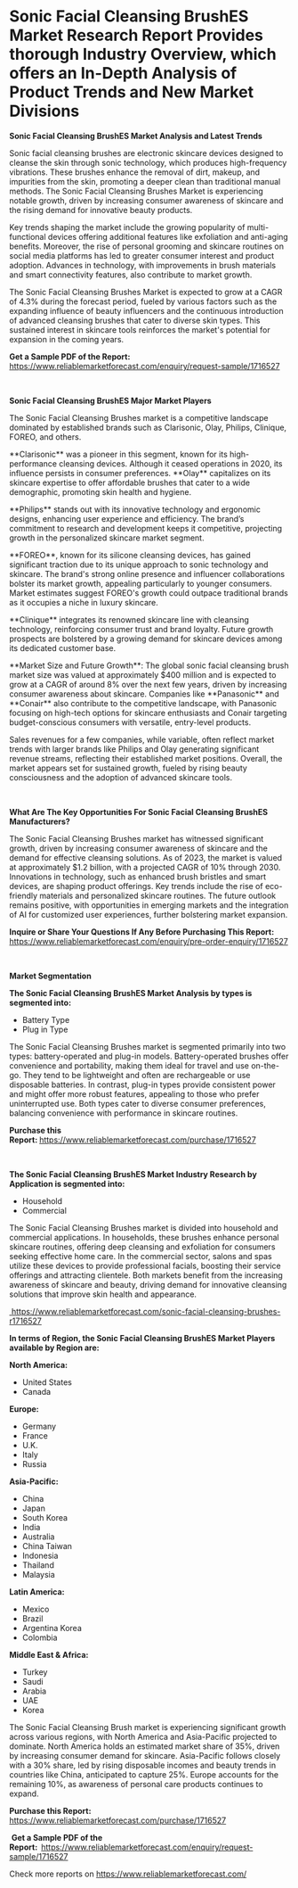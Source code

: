 <p><h1>Sonic Facial Cleansing BrushES Market Research Report Provides thorough Industry Overview, which offers an In-Depth Analysis of Product Trends and New Market Divisions</h1></p><p><strong>Sonic Facial Cleansing BrushES Market Analysis and Latest Trends</strong></p>
<p><p>Sonic facial cleansing brushes are electronic skincare devices designed to cleanse the skin through sonic technology, which produces high-frequency vibrations. These brushes enhance the removal of dirt, makeup, and impurities from the skin, promoting a deeper clean than traditional manual methods. The Sonic Facial Cleansing Brushes Market is experiencing notable growth, driven by increasing consumer awareness of skincare and the rising demand for innovative beauty products. </p><p>Key trends shaping the market include the growing popularity of multi-functional devices offering additional features like exfoliation and anti-aging benefits. Moreover, the rise of personal grooming and skincare routines on social media platforms has led to greater consumer interest and product adoption. Advances in technology, with improvements in brush materials and smart connectivity features, also contribute to market growth. </p><p>The Sonic Facial Cleansing Brushes Market is expected to grow at a CAGR of 4.3% during the forecast period, fueled by various factors such as the expanding influence of beauty influencers and the continuous introduction of advanced cleansing brushes that cater to diverse skin types. This sustained interest in skincare tools reinforces the market's potential for expansion in the coming years.</p></p>
<p><strong>Get a Sample PDF of the Report:&nbsp;</strong> <a href="https://www.reliablemarketforecast.com/enquiry/request-sample/1716527?utm_campaign=3461&utm_medium=2&utm_source=Github&utm_content=ia&utm_term=05042025&utm_id=sonic-facial-cleansing-brushes">https://www.reliablemarketforecast.com/enquiry/request-sample/1716527</a></p>
<p>&nbsp;</p>
<p><strong>Sonic Facial Cleansing BrushES Major Market Players</strong></p>
<p><p>The Sonic Facial Cleansing Brushes market is a competitive landscape dominated by established brands such as Clarisonic, Olay, Philips, Clinique, FOREO, and others. </p><p>**Clarisonic** was a pioneer in this segment, known for its high-performance cleansing devices. Although it ceased operations in 2020, its influence persists in consumer preferences. **Olay** capitalizes on its skincare expertise to offer affordable brushes that cater to a wide demographic, promoting skin health and hygiene.</p><p>**Philips** stands out with its innovative technology and ergonomic designs, enhancing user experience and efficiency. The brand’s commitment to research and development keeps it competitive, projecting growth in the personalized skincare market segment.</p><p>**FOREO**, known for its silicone cleansing devices, has gained significant traction due to its unique approach to sonic technology and skincare. The brand's strong online presence and influencer collaborations bolster its market growth, appealing particularly to younger consumers. Market estimates suggest FOREO's growth could outpace traditional brands as it occupies a niche in luxury skincare.</p><p>**Clinique** integrates its renowned skincare line with cleansing technology, reinforcing consumer trust and brand loyalty. Future growth prospects are bolstered by a growing demand for skincare devices among its dedicated customer base.</p><p>**Market Size and Future Growth**: The global sonic facial cleansing brush market size was valued at approximately $400 million and is expected to grow at a CAGR of around 8% over the next few years, driven by increasing consumer awareness about skincare. Companies like **Panasonic** and **Conair** also contribute to the competitive landscape, with Panasonic focusing on high-tech options for skincare enthusiasts and Conair targeting budget-conscious consumers with versatile, entry-level products.</p><p>Sales revenues for a few companies, while variable, often reflect market trends with larger brands like Philips and Olay generating significant revenue streams, reflecting their established market positions. Overall, the market appears set for sustained growth, fueled by rising beauty consciousness and the adoption of advanced skincare tools.</p></p>
<p>&nbsp;</p>
<p><strong>What Are The Key Opportunities For Sonic Facial Cleansing BrushES Manufacturers?</strong></p>
<p><p>The Sonic Facial Cleansing Brushes market has witnessed significant growth, driven by increasing consumer awareness of skincare and the demand for effective cleansing solutions. As of 2023, the market is valued at approximately $1.2 billion, with a projected CAGR of 10% through 2030. Innovations in technology, such as enhanced brush bristles and smart devices, are shaping product offerings. Key trends include the rise of eco-friendly materials and personalized skincare routines. The future outlook remains positive, with opportunities in emerging markets and the integration of AI for customized user experiences, further bolstering market expansion.</p></p>
<p><strong>Inquire or Share Your Questions If Any Before Purchasing This Report:</strong> <a href="https://www.reliablemarketforecast.com/enquiry/pre-order-enquiry/1716527?utm_campaign=3461&utm_medium=2&utm_source=Github&utm_content=ia&utm_term=05042025&utm_id=sonic-facial-cleansing-brushes">https://www.reliablemarketforecast.com/enquiry/pre-order-enquiry/1716527</a></p>
<p>&nbsp;</p>
<p><strong>Market Segmentation</strong></p>
<p><strong>The Sonic Facial Cleansing BrushES Market Analysis by types is segmented into:</strong></p>
<p><ul><li>Battery Type</li><li>Plug in Type</li></ul></p>
<p><p>The Sonic Facial Cleansing Brushes market is segmented primarily into two types: battery-operated and plug-in models. Battery-operated brushes offer convenience and portability, making them ideal for travel and use on-the-go. They tend to be lightweight and often are rechargeable or use disposable batteries. In contrast, plug-in types provide consistent power and might offer more robust features, appealing to those who prefer uninterrupted use. Both types cater to diverse consumer preferences, balancing convenience with performance in skincare routines.</p></p>
<p><strong>Purchase this Report:&nbsp;</strong><a href="https://www.reliablemarketforecast.com/purchase/1716527?utm_campaign=3461&utm_medium=2&utm_source=Github&utm_content=ia&utm_term=05042025&utm_id=sonic-facial-cleansing-brushes">https://www.reliablemarketforecast.com/purchase/1716527</a></p>
<p>&nbsp;</p>
<p><strong>The Sonic Facial Cleansing BrushES Market Industry Research by Application is segmented into:</strong></p>
<p><ul><li>Household</li><li>Commercial</li></ul></p>
<p><p>The Sonic Facial Cleansing Brushes market is divided into household and commercial applications. In households, these brushes enhance personal skincare routines, offering deep cleansing and exfoliation for consumers seeking effective home care. In the commercial sector, salons and spas utilize these devices to provide professional facials, boosting their service offerings and attracting clientele. Both markets benefit from the increasing awareness of skincare and beauty, driving demand for innovative cleansing solutions that improve skin health and appearance.</p></p>
<p><a href="https://www.reliablemarketforecast.com/sonic-facial-cleansing-brushes-r1716527?utm_campaign=3461&utm_medium=2&utm_source=Github&utm_content=ia&utm_term=05042025&utm_id=sonic-facial-cleansing-brushes">&nbsp;https://www.reliablemarketforecast.com/sonic-facial-cleansing-brushes-r1716527</a></p>
<p><strong>In terms of Region, the Sonic Facial Cleansing BrushES Market Players available by Region are:</strong></p>
<p>
    <p> <strong> North America: </strong>
        <ul>
            <li>United States</li>
            <li>Canada</li>
        </ul>
        </p> 
    <p> <strong> Europe: </strong>
        <ul>
            <li>Germany</li>
            <li>France</li>
            <li>U.K.</li>
            <li>Italy</li>
            <li>Russia</li>
        </ul>
        </p> 
    <p> <strong> Asia-Pacific: </strong>
        <ul>
            <li>China</li>
            <li>Japan</li>
            <li>South Korea</li>
            <li>India</li>
            <li>Australia</li>
            <li>China Taiwan</li>
            <li>Indonesia</li>
            <li>Thailand</li>
            <li>Malaysia</li>
        </ul>
        </p> 
    <p> <strong> Latin America: </strong>
        <ul>
            <li>Mexico</li>
            <li>Brazil</li>
            <li>Argentina Korea</li>
            <li>Colombia</li>
        </ul>
        </p> 
    <p> <strong> Middle East & Africa: </strong>
        <ul>
            <li>Turkey</li>
            <li>Saudi</li>
            <li>Arabia</li>
            <li>UAE</li>
            <li>Korea</li>
        </ul>
    </p>
    </p>
<p><p>The Sonic Facial Cleansing Brush market is experiencing significant growth across various regions, with North America and Asia-Pacific projected to dominate. North America holds an estimated market share of 35%, driven by increasing consumer demand for skincare. Asia-Pacific follows closely with a 30% share, led by rising disposable incomes and beauty trends in countries like China, anticipated to capture 25%. Europe accounts for the remaining 10%, as awareness of personal care products continues to expand.</p></p>
<p><strong>Purchase this Report: </strong><a href="https://www.reliablemarketforecast.com/purchase/1716527?utm_campaign=3461&utm_medium=2&utm_source=Github&utm_content=ia&utm_term=05042025&utm_id=sonic-facial-cleansing-brushes">https://www.reliablemarketforecast.com/purchase/1716527</a></p>
<p>&nbsp;<strong>Get a Sample PDF of the Report:&nbsp;&nbsp;</strong><a href="https://www.reliablemarketforecast.com/enquiry/request-sample/1716527?utm_campaign=3461&utm_medium=2&utm_source=Github&utm_content=ia&utm_term=05042025&utm_id=sonic-facial-cleansing-brushes">https://www.reliablemarketforecast.com/enquiry/request-sample/1716527</a></p>
<p><strong></strong></p>
<p>Check more reports on <a href="https://www.reliablemarketforecast.com/?utm_campaign=3461&utm_medium=2&utm_source=Github&utm_content=ia&utm_term=05042025&utm_id=sonic-facial-cleansing-brushes">https://www.reliablemarketforecast.com/</a></p>